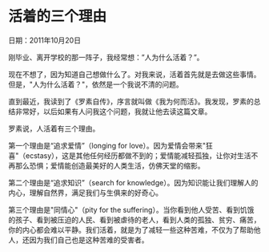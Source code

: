 # 活着的三个理由

日期：2011年10月20日

刚毕业、离开学校的那一阵子，我经常想：”人为什么活着？”。

现在不想了，因为知道自己想做什么了。对我来说，活着首先就是去做这些事情。但是，"人为什么活着？"，依然是一个我说不清的问题。

直到最近，我读到了《罗素自传》，序言就叫做《我为何而活》。我发现，罗素的总结非常好，以后如果有人问我这个问题，我就让他去读这篇文章。

罗素说，人活着有三个理由。

第一个理由是“追求爱情”（longing for love）。因为爱情会带来"狂喜"（ecstasy），这是其他任何经历都做不到的；爱情能减轻孤独，让你对生活不再那么恐惧；爱情能创造最美好的人类生活，仿佛天堂的缩影。

第二个理由是“追求知识”（search for knowledge）。因为知识能让我们理解人的内心，理解自然界，满足我们与生俱来的好奇心。

第三个理由是"同情心"（pity for the suffering）。当你看到他人受苦、看到饥饿的孩子、看到被压迫的人民、看到被虐待的老人，看到人类的孤独、贫穷、痛苦，你的内心都会难以平静。我们活着，就是为了减轻一些这种苦难，不仅为了帮助他人，还因为我们自己也是这种苦难的受害者。

